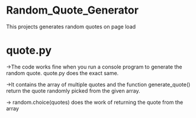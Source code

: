 # Random_Quote_Generator
This projects generates random quotes on page load

# quote.py
->The code works fine when you run a console program to generate the random quote. quote.py does the exact same.

->It contains the array of multiple quotes and the function generate_quote() return the quote randomly picked from the given array.

-> random.choice(quotes) does the work of returning the quote from the array
